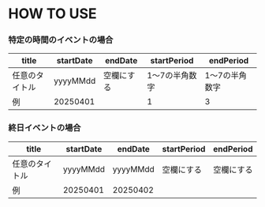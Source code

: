 # HOW TO USE

### 特定の時間のイベントの場合

| title | startDate | endDate | startPeriod | endPeriod |
| --- | --- | --- | --- | --- |
| 任意のタイトル | yyyyMMdd | 空欄にする | 1〜7の半角数字 | 1〜7の半角数字 |
| 例 | 20250401 |  | 1 | 3 |

### 終日イベントの場合

| title | startDate | endDate | startPeriod | endPeriod |
| --- | --- | --- | --- | --- |
| 任意のタイトル | yyyyMMdd | yyyyMMdd | 空欄にする | 空欄にする |
| 例 | 20250401 | 20250402 |  |  |
